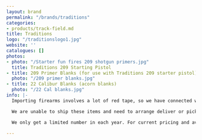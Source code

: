```yaml
---
layout: brand
permalink: "/brands/traditions"
categories:
- products/track-field.md
title: Traditions
logo: "/traditionslogo1.jpg"
website: ''
catalogues: []
photos:
- photo: "/Starter fun fires 209 shotgun primers.jpg"
  title: Traditions 209 Starting Pistol
- title: 209 Primer Blanks (for use with Traditions 209 starter pistol)
  photo: "/209 primer blanks.jpg"
- title: 22 Calibur Blanks (acorn blanks)
  photo: "/22 Cal blanks.jpg"
info: |-
  Importing firearms involves a lot of red tape, so we have connected with a supplier that is able to get **Traditions Starter Pistols and Blanks** in for us, taking care of that hassle.

  We are unable to ship these items and need to arrange deliver or pick up.

  We only get a limited number in each year. For current pricing and availability please check our [Promotions page](https://balticathletics.com/promotions/).

---
```

